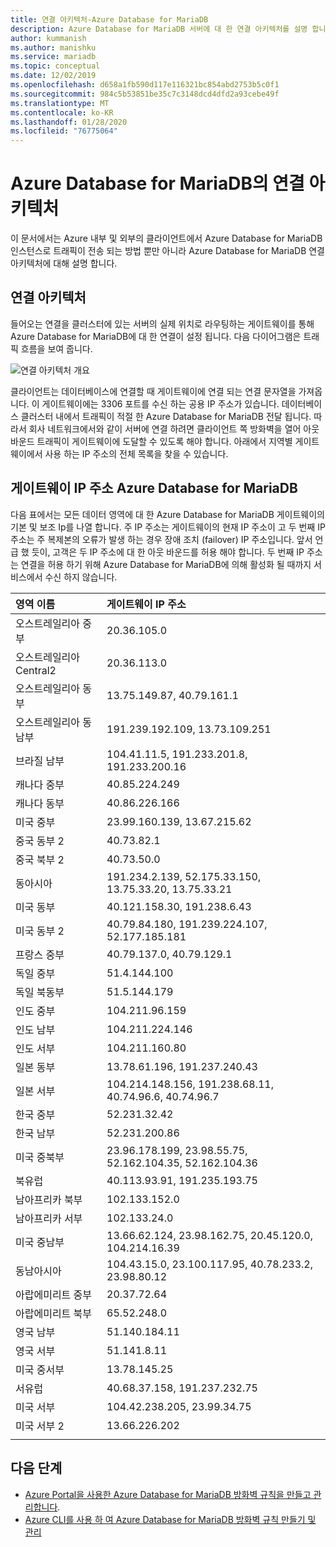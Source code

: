```yaml
---
title: 연결 아키텍처-Azure Database for MariaDB
description: Azure Database for MariaDB 서버에 대 한 연결 아키텍처를 설명 합니다.
author: kummanish
ms.author: manishku
ms.service: mariadb
ms.topic: conceptual
ms.date: 12/02/2019
ms.openlocfilehash: d658a1fb590d117e116321bc854abd2753b5c0f1
ms.sourcegitcommit: 984c5b53851be35c7c3148dcd4dfd2a93cebe49f
ms.translationtype: MT
ms.contentlocale: ko-KR
ms.lasthandoff: 01/28/2020
ms.locfileid: "76775064"
---
```

# <a name="connectivity-architecture-in-azure-database-for-mariadb"></a>Azure Database for MariaDB의 연결 아키텍처
이 문서에서는 Azure 내부 및 외부의 클라이언트에서 Azure Database for MariaDB 인스턴스로 트래픽이 전송 되는 방법 뿐만 아니라 Azure Database for MariaDB 연결 아키텍처에 대해 설명 합니다.

## <a name="connectivity-architecture"></a>연결 아키텍처

들어오는 연결을 클러스터에 있는 서버의 실제 위치로 라우팅하는 게이트웨이를 통해 Azure Database for MariaDB에 대 한 연결이 설정 됩니다. 다음 다이어그램은 트래픽 흐름을 보여 줍니다.

![연결 아키텍처 개요](./media/concepts-connectivity-architecture/connectivity-architecture-overview-proxy.png)

클라이언트는 데이터베이스에 연결할 때 게이트웨이에 연결 되는 연결 문자열을 가져옵니다. 이 게이트웨이에는 3306 포트를 수신 하는 공용 IP 주소가 있습니다. 데이터베이스 클러스터 내에서 트래픽이 적절 한 Azure Database for MariaDB 전달 됩니다. 따라서 회사 네트워크에서와 같이 서버에 연결 하려면 클라이언트 쪽 방화벽을 열어 아웃 바운드 트래픽이 게이트웨이에 도달할 수 있도록 해야 합니다. 아래에서 지역별 게이트웨이에서 사용 하는 IP 주소의 전체 목록을 찾을 수 있습니다.

## <a name="azure-database-for-mariadb-gateway-ip-addresses"></a>게이트웨이 IP 주소 Azure Database for MariaDB

다음 표에서는 모든 데이터 영역에 대 한 Azure Database for MariaDB 게이트웨이의 기본 및 보조 Ip를 나열 합니다. 주 IP 주소는 게이트웨이의 현재 IP 주소이 고 두 번째 IP 주소는 주 복제본의 오류가 발생 하는 경우 장애 조치 (failover) IP 주소입니다. 앞서 언급 했 듯이, 고객은 두 IP 주소에 대 한 아웃 바운드를 허용 해야 합니다. 두 번째 IP 주소는 연결을 허용 하기 위해 Azure Database for MariaDB에 의해 활성화 될 때까지 서비스에서 수신 하지 않습니다.

| **영역 이름** | **게이트웨이 IP 주소** |
|:----------------|:-------------|
| 오스트레일리아 중부| 20.36.105.0     |
| 오스트레일리아 Central2     | 20.36.113.0   |
| 오스트레일리아 동부 | 13.75.149.87, 40.79.161.1     |
| 오스트레일리아 동남부 |191.239.192.109, 13.73.109.251   |
| 브라질 남부 | 104.41.11.5, 191.233.201.8, 191.233.200.16  |
| 캐나다 중부 |40.85.224.249  |
| 캐나다 동부 | 40.86.226.166    |
| 미국 중부 | 23.99.160.139, 13.67.215.62   |
| 중국 동부 2 | 40.73.82.1  |
| 중국 북부 2 | 40.73.50.0     |
| 동아시아 | 191.234.2.139, 52.175.33.150, 13.75.33.20, 13.75.33.21     |
| 미국 동부 | 40.121.158.30, 191.238.6.43  |
| 미국 동부 2 |40.79.84.180, 191.239.224.107, 52.177.185.181   |
| 프랑스 중부 | 40.79.137.0, 40.79.129.1  |
| 독일 중부 | 51.4.144.100     |
| 독일 북동부 | 51.5.144.179  |
| 인도 중부 | 104.211.96.159     |
| 인도 남부 | 104.211.224.146  |
| 인도 서부 | 104.211.160.80    |
| 일본 동부 | 13.78.61.196, 191.237.240.43  |
| 일본 서부 | 104.214.148.156, 191.238.68.11, 40.74.96.6, 40.74.96.7    |
| 한국 중부 | 52.231.32.42   |
| 한국 남부 | 52.231.200.86    |
| 미국 중북부 | 23.96.178.199, 23.98.55.75, 52.162.104.35, 52.162.104.36    |
| 북유럽 | 40.113.93.91, 191.235.193.75    |
| 남아프리카 북부  | 102.133.152.0    |
| 남아프리카 서부 | 102.133.24.0   |
| 미국 중남부 |13.66.62.124, 23.98.162.75, 20.45.120.0, 104.214.16.39   |
| 동남아시아 | 104.43.15.0, 23.100.117.95, 40.78.233.2, 23.98.80.12     |
| 아랍에미리트 중부 | 20.37.72.64  |
| 아랍에미리트 북부 | 65.52.248.0    |
| 영국 남부 | 51.140.184.11   |
| 영국 서부 | 51.141.8.11  |
| 미국 중서부 | 13.78.145.25     |
| 서유럽 | 40.68.37.158, 191.237.232.75     |
| 미국 서부 | 104.42.238.205, 23.99.34.75  |
| 미국 서부 2 | 13.66.226.202  |
||||

## <a name="next-steps"></a>다음 단계

* [Azure Portal을 사용한 Azure Database for MariaDB 방화벽 규칙을 만들고 관리합니다](./howto-manage-firewall-portal.md).
* [Azure CLI를 사용 하 여 Azure Database for MariaDB 방화벽 규칙 만들기 및 관리](./howto-manage-firewall-cli.md)
